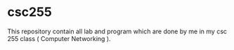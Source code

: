 # csc255
This repository contain all lab and program which are done by me in my csc 255 class ( Computer Networking ). 
